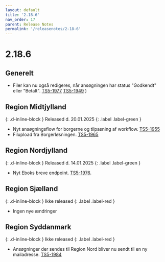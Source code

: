```yaml
---
layout: default
title: '2.18.6'
nav_order: 17
parent: Release Notes
permalink: '/releasenotes/2-18-6'
---
```


# 2.18.6

## Generelt
- Filer kan nu også redigeres, når ansøgningen har status "Godkendt" eller "Betalt". [TS5-1977](https://sd.trifork.com/browse/TS5-1977) [TS5-1949](https://sd.trifork.com/browse/TS5-1949) )

## Region Midtjylland
{: .d-inline-block }
Released d. 20.01.2025
{: .label .label-green }
- Nyt ansøgningsflow for borgerne og tilpasning af workflow. [TS5-1955](https://sd.trifork.com/browse/TS5-1955)
- Filupload fra Borgerløsningen. [TS5-1965](https://sd.trifork.com/browse/TS5-1965)
  
## Region Nordjylland
{: .d-inline-block }
Released d. 14.01.2025
{: .label .label-green }
- Nyt Eboks breve endpoint. [TS5-1976](https://sd.trifork.com/browse/TS5-1976).

## Region Sjælland
{: .d-inline-block }
Ikke released
{: .label .label-red }
- Ingen nye ændringer

## Region Syddanmark
{: .d-inline-block }
Ikke released
{: .label .label-red }
- Ansøgninger der sendes til Region Nord bliver nu sendt til en ny mailadresse. [TS5-1984](https://sd.trifork.com/browse/TS5-1984)
